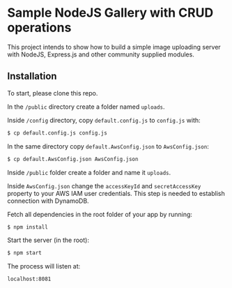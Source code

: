 # Sample NodeJS Gallery with CRUD operations

This project intends to show how to build a simple image uploading server with NodeJS, Express.js and other community supplied modules.

## Installation

To start, please clone this repo.

In the `/public` directory create a folder named `uploads`.

Inside `/config` directory, copy `default.config.js` to  `config.js` with:

```sh
$ cp default.config.js config.js
```

In the same directory copy `default.AwsConfig.json` to `AwsConfig.json`:

```sh
$ cp default.AwsConfig.json AwsConfig.json
```

Inside `/public` folder create a folder and name it `uploads`.

Inside `AwsConfig.json` change the `accessKeyId` and `secretAccessKey` property  to your AWS IAM user credentials. This step is needed to establish connection with DynamoDB.

Fetch all dependencies in the root folder of your app by running:
```sh
$ npm install
```
Start the server (in the root):
```sh
$ npm start
```
The process will listen at:
```sh
localhost:8081
```